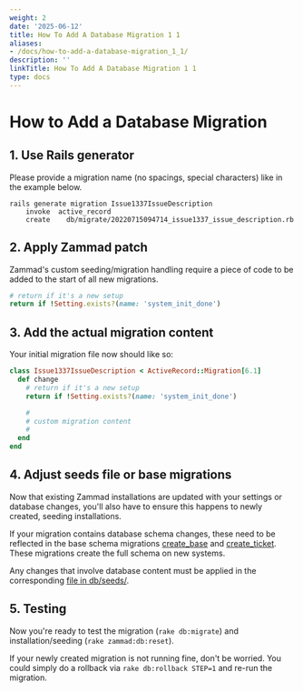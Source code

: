 ```yaml
---
weight: 2
date: '2025-06-12'
title: How To Add A Database Migration 1 1
aliases:
- /docs/how-to-add-a-database-migration_1_1/
description: ''
linkTitle: How To Add A Database Migration 1 1
type: docs
---
```


# How to Add a Database Migration

## 1. Use Rails generator

Please provide a migration name (no spacings, special characters) like in the example below.

```screen
rails generate migration Issue1337IssueDescription
    invoke  active_record
    create    db/migrate/20220715094714_issue1337_issue_description.rb
```

## 2. Apply Zammad patch

Zammad's custom seeding/migration handling require a piece of code
to be added to the start of all new migrations.

```ruby
# return if it's a new setup
return if !Setting.exists?(name: 'system_init_done')
```

## 3. Add the actual migration content

Your initial migration file now should like so:

```ruby
class Issue1337IssueDescription < ActiveRecord::Migration[6.1]
  def change
    # return if it's a new setup
    return if !Setting.exists?(name: 'system_init_done')

    #
    # custom migration content
    #
  end
end
```

## 4. Adjust seeds file or base migrations

Now that existing Zammad installations are updated with your settings or database changes,
you'll also have to ensure this happens to newly created, seeding installations.

If your migration contains database schema changes, these need to be reflected in the base schema
migrations [create_base](/db/migrate/20120101000001_create_base.rb) and
[create_ticket](/db/migrate/20120101000010_create_ticket.rb). These migrations create the full schema on new systems.

Any changes that involve database content must be applied in the corresponding [file in db/seeds/](/db/seeds/).

## 5. Testing

Now you're ready to test the migration (`rake db:migrate`) and installation/seeding (`rake zammad:db:reset`).

If your newly created migration is not running fine, don't be worried. You could simply do a rollback via
`rake db:rollback STEP=1` and re-run the migration.
